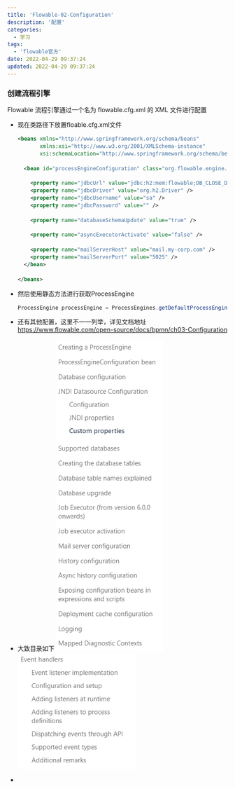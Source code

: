 ```yaml
---
title: 'Flowable-02-Configuration'
description: '配置'
categories:
  - 学习
tags:
  - 'flowable官方'
date: 2022-04-29 09:37:24
updated: 2022-04-29 09:37:24
---
```


### 创建流程引擎 

Flowable 流程引擎通过一个名为 flowable.cfg.xml 的 XML 文件进行配置

- 现在类路径下放置floable.cfg.xml文件

  ```xml
  <beans xmlns="http://www.springframework.org/schema/beans"
         xmlns:xsi="http://www.w3.org/2001/XMLSchema-instance"
         xsi:schemaLocation="http://www.springframework.org/schema/beans http://www.springframework.org/schema/beans/spring-beans.xsd">
  
    <bean id="processEngineConfiguration" class="org.flowable.engine.impl.cfg.StandaloneProcessEngineConfiguration">
  
      <property name="jdbcUrl" value="jdbc:h2:mem:flowable;DB_CLOSE_DELAY=1000" />
      <property name="jdbcDriver" value="org.h2.Driver" />
      <property name="jdbcUsername" value="sa" />
      <property name="jdbcPassword" value="" />
  
      <property name="databaseSchemaUpdate" value="true" />
  
      <property name="asyncExecutorActivate" value="false" />
  
      <property name="mailServerHost" value="mail.my-corp.com" />
      <property name="mailServerPort" value="5025" />
    </bean>
  
  </beans>
  ```

- 然后使用静态方法进行获取ProcessEngine

  ```java
  ProcessEngine processEngine = ProcessEngines.getDefaultProcessEngine();
  ```

- 还有其他配置，这里不一一列举，详见文档地址
  https://www.flowable.com/open-source/docs/bpmn/ch03-Configuration 

- 大致目录如下
  ![image-20220429095214773](https://raw.githubusercontent.com/lwmfjc/lwmfjc.github.io.resource/main/img/image-20220429095214773.png)
  ![image-20220429095245768](https://raw.githubusercontent.com/lwmfjc/lwmfjc.github.io.resource/main/img/image-20220429095245768.png)

- 
